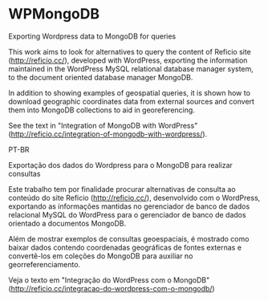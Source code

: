 # WPMongoDB
Exporting Wordpress data to MongoDB for queries

This work aims to look for alternatives to query the content of Reficio site (http://reficio.cc/), developed with WordPress, exporting the information maintained in the WordPress MySQL relational database manager system, to the document oriented database manager MongoDB.

In addition to showing examples of geospatial queries, it is shown how to download geographic coordinates data from external sources and convert them into MongoDB collections to aid in georeferencing.

See the text in "Integration of MongoDB with WordPress" (http://reficio.cc/integration-of-mongodb-with-wordpress/).

PT-BR

Exportação dos dados do Wordpress para o MongoDB para realizar consultas

Este trabalho tem por finalidade procurar alternativas de consulta ao conteúdo do site Reficio (http://reficio.cc/), desenvolvido com o WordPress, exportando as informações mantidas no gerenciador de banco de dados relacional MySQL do WordPress para o gerenciador de banco de dados orientado a documentos MongoDB.

Além de mostrar exemplos de consultas geoespaciais, é mostrado como baixar dados contendo coordenadas geográficas de fontes externas e convertê-los em coleções do MongoDB para auxiliar no georreferenciamento.

Veja o texto em "Integração do WordPress com o MongoDB" (http://reficio.cc/integracao-do-wordpress-com-o-mongodb/)
